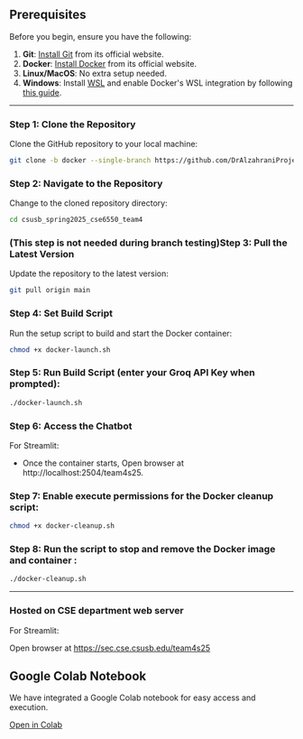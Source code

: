 ## Prerequisites

Before you begin, ensure you have the following:

1. **Git**: [Install Git](https://git-scm.com/) from its official website.
2. **Docker**: [Install Docker](https://www.docker.com) from its official website.
3. **Linux/MacOS**: No extra setup needed.
4. **Windows**: Install [WSL](https://learn.microsoft.com/en-us/windows/wsl/install) and enable Docker's WSL integration by following [this guide](https://docs.docker.com/desktop/windows/wsl/).

---

### Step 1: Clone the Repository

Clone the GitHub repository to your local machine:

```bash
git clone -b docker --single-branch https://github.com/DrAlzahraniProjects/csusb_spring2025_cse6550_team4.git
```

### Step 2: Navigate to the Repository

Change to the cloned repository directory:

```bash
cd csusb_spring2025_cse6550_team4
```

### (This step is not needed during branch testing)Step 3: Pull the Latest Version

Update the repository to the latest version:

```bash
git pull origin main
```

### Step 4: Set Build Script

Run the setup script to build and start the Docker container:

```bash
chmod +x docker-launch.sh
```

### Step 5: Run Build Script (enter your Groq API Key when prompted):

```bash
./docker-launch.sh
```

### Step 6: Access the Chatbot

For Streamlit:

- Once the container starts, Open browser at http://localhost:2504/team4s25.

### Step 7: Enable execute permissions for the Docker cleanup script:

```bash
chmod +x docker-cleanup.sh
```

### Step 8: Run the script to stop and remove the Docker image and container :

```bash
./docker-cleanup.sh
```

---

### Hosted on CSE department web server

For Streamlit:

Open browser at  https://sec.cse.csusb.edu/team4s25


## Google Colab Notebook  

We have integrated a Google Colab notebook for easy access and execution.

[Open in Colab](https://colab.research.google.com/drive/1c9lR1g3JFY5eTjBAA-KURuW-_DH83ijp?usp=sharing#scrollTo=WdYysvnzW4Do)  

